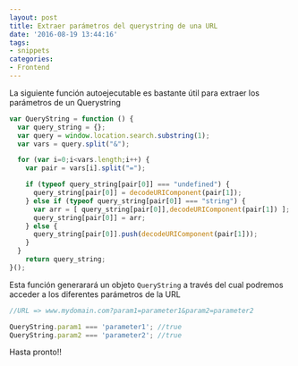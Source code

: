```yaml
---
layout: post
title: Extraer parámetros del querystring de una URL
date: '2016-08-19 13:44:16'
tags:
- snippets
categories:
- Frontend
---
```


La siguiente función autoejecutable es bastante útil para extraer los parámetros de un Querystring

```javascript
var QueryString = function () {
  var query_string = {};
  var query = window.location.search.substring(1);
  var vars = query.split("&");

  for (var i=0;i<vars.length;i++) {
    var pair = vars[i].split("=");

    if (typeof query_string[pair[0]] === "undefined") {
      query_string[pair[0]] = decodeURIComponent(pair[1]);
    } else if (typeof query_string[pair[0]] === "string") {
      var arr = [ query_string[pair[0]],decodeURIComponent(pair[1]) ];
      query_string[pair[0]] = arr;
    } else {
      query_string[pair[0]].push(decodeURIComponent(pair[1]));
    }
  } 
    return query_string;
}();
```

Esta función generarará un objeto `QueryString` a través del cual podremos acceder a los diferentes parámetros de la URL

```javascript
//URL => www.mydomain.com?param1=parameter1&param2=parameter2

QueryString.param1 === 'parameter1'; //true
QueryString.param2 === 'parameter2'; //true
```

Hasta pronto!!